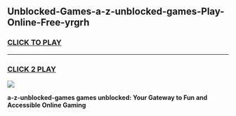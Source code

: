
## Unblocked-Games-a-z-unblocked-games-Play-Online-Free-yrgrh
<h3>
<a href="https://premium76.site?title=a-z-unblocked-games&ref=26A">CLICK TO PLAY</a></h3>
<hr>

<h3>
<a href="https://premium76.site?title=a-z-unblocked-games&ref=26A">CLICK 2 PLAY</a>
  
</h3>

<a href="https://premium76.site?title=a-z-unblocked-games&ref=26A"><img src="https://clearcache.store/games.png"></a>


**a-z-unblocked-games games unblocked: Your Gateway to Fun and Accessible Online Gaming**
